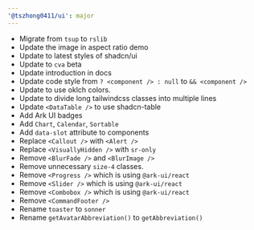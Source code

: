 ```yaml
---
'@tszhong0411/ui': major
---
```


- Migrate from `tsup` to `rslib`
- Update the image in aspect ratio demo
- Update to latest styles of shadcn/ui
- Update to `cva` beta
- Update introduction in docs
- Update code style from `? <component /> : null` to `&& <component />`
- Update to use oklch colors.
- Update to divide long tailwindcss classes into multiple lines
- Update `<DataTable />` to use shadcn-table
- Add Ark UI badges
- Add `Chart`, `Calendar`, `Sortable`
- Add `data-slot` attribute to components
- Replace `<Callout />` with `<Alert />`
- Replace `<VisuallyHidden />` with `sr-only`
- Remove `<BlurFade />` and `<BlurImage />`
- Remove unnecessary `size-4` classes.
- Remove `<Progress />` which is using `@ark-ui/react`
- Remove `<Slider />` which is using `@ark-ui/react`
- Remove `<Combobox />` which is using `@ark-ui/react`
- Remove `<CommandFooter />`
- Rename `toaster` to `sonner`
- Rename `getAvatarAbbreviation()` to `getAbbreviation()`
